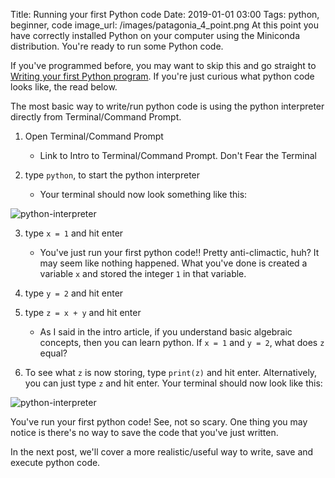 Title: Running your first Python code
Date: 2019-01-01 03:00
Tags: python, beginner, code
image_url: /images/patagonia_4_point.png
At this point you have correctly installed Python on your computer using the Miniconda distribution. You're ready to run some Python code.

If you've programmed before, you may want to skip this and go straight to [Writing your first Python program](link). If you're just curious what python code looks like, the read below.

The most basic way to write/run python code is using the python interpreter directly from Terminal/Command Prompt.

1. Open Terminal/Command Prompt
    - Link to Intro to Terminal/Command Prompt. Don't Fear the Terminal
    
2. type `python`, to start the python interpreter
    - Your terminal should now look something like this:

![python-interpreter](../images/python_interpreter_1.png)

3. type `x = 1` and hit enter
    - You've just run your first python code!! Pretty anti-climactic, huh? It may seem like nothing happened. What you've done is created a variable `x` and stored the integer `1` in that variable.

4. type `y = 2` and hit enter

5. type `z = x + y` and hit enter
    - As I said in the intro article, if you understand basic algebraic concepts, then you can learn python. If `x = 1` and `y = 2`, what does `z` equal?

6. To see what `z` is now storing, type `print(z)` and hit enter. Alternatively, you can just type `z` and hit enter. Your terminal should now look like this:

![python-interpreter](../images/python_interpreter_2.png)

You've run your first python code! See, not so scary. One thing you may notice is there's no way to save the code that you've just written.

In the next post, we'll cover a more realistic/useful way to write, save and execute python code.
